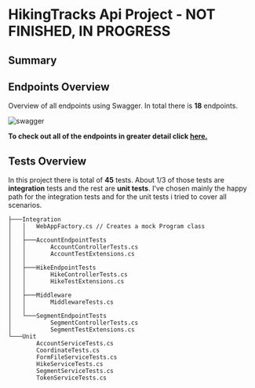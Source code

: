 # **HikingTracks Api Project** - NOT FINISHED, IN PROGRESS

## **Summary**

## **Endpoints Overview**

Overview of all endpoints using Swagger. In total there is **18** endpoints.

![swagger](https://cdn.discordapp.com/attachments/697505581375946833/1241736205809488022/image.png?ex=664b4875&is=6649f6f5&hm=4bec5cbc586dfdadc252b67329f0051c4bc3c0cbecb9ae32d01bb011b8876572&)

**To check out all of the endpoints in greater detail click [here.](endpoints.md)**

## **Tests Overview**

In this project there is total of **45** tests. About 1/3 of those tests are **integration** tests and the rest are **unit tests**. I've chosen mainly the happy path for the integration tests and for the unit tests i tried to cover all scenarios.

```
├───Integration
│   │   WebAppFactory.cs // Creates a mock Program class
│   │
│   ├───AccountEndpointTests
│   │       AccountControllerTests.cs
│   │       AccountTestExtensions.cs
│   │
│   ├───HikeEndpointTests
│   │       HikeControllerTests.cs
│   │       HikeTestExtensions.cs
│   │
│   ├───Middleware
│   │       MiddlewareTests.cs
│   │
│   └───SegmentEndpointTests
│           SegmentControllerTests.cs
│           SegmentTestExtensions.cs
└───Unit
        AccountServiceTests.cs
        CoordinateTests.cs
        FormFileServiceTests.cs
        HikeServiceTests.cs
        SegmentServiceTests.cs
        TokenServiceTests.cs
```